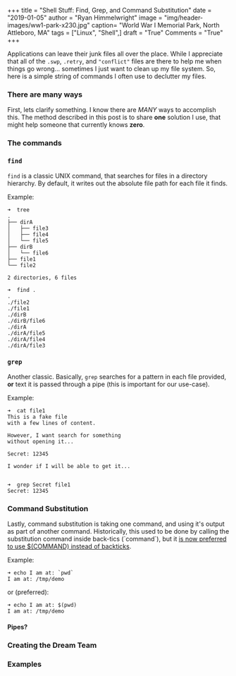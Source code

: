 +++
title  = "Shell Stuff: Find, Grep, and Command Substitution"
date   = "2019-01-05"
author = "Ryan Himmelwright"
image  = "img/header-images/ww1-park-x230.jpg"
caption= "World War I Memorial Park, North Attleboro, MA"
tags   = ["Linux", "Shell",]
draft  = "True"
Comments = "True"
+++

Applications can leave their junk files all over the place. While I
appreciate that all of the `.swp`, `.retry`, and `"conflict"` files are there to
help me when things go wrong... sometimes I just want to clean up my
file system. So, here is a simple string of commands I often use to declutter
my files.

<!--more-->

### There are many ways

First, lets clarify something. I know there are *MANY* ways to accomplish this.
The method described in this post is to share **one** solution I use, that
might help someone that currently knows **zero**.

### The commands

### `find`

`find` is a classic UNIX command, that searches for files in a directory
hierarchy. By default, it writes out the absolute file path for each file it
finds.

Example:

```text
➜  tree
.
├── dirA
│   ├── file3
│   ├── file4
│   └── file5
├── dirB
│   └── file6
├── file1
└── file2

2 directories, 6 files

➜  find .
.
./file2
./file1
./dirB
./dirB/file6
./dirA
./dirA/file5
./dirA/file4
./dirA/file3
```

### `grep`

Another classic. Basically, `grep` searches for a pattern in each file
provided, **or** text it is passed through a pipe (this is important for our
use-case).

Example:

```text
➜  cat file1
This is a fake file
with a few lines of content.

However, I want search for something
without opening it...

Secret: 12345

I wonder if I will be able to get it...


➜  grep Secret file1
Secret: 12345
```

### Command Substitution

Lastly, command substitution is taking one command, and using it's output as
part of another command. Historically, this used to be done by calling the
substitution command inside back-tics (\`command\`), but it [is now preferred to
use $(COMMAND) instead of backticks](http://mywiki.wooledge.org/BashFAQ/082).

Example:

```text
➜ echo I am at: `pwd`
I am at: /tmp/demo
```

or (preferred):

```test
➜ echo I am at: $(pwd)
I am at: /tmp/demo
```

#### Pipes?

### Creating the Dream Team

### Examples
